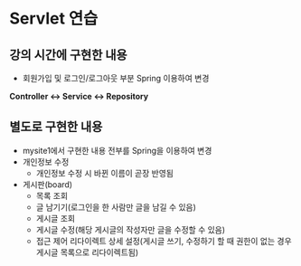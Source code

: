 # Servlet 연습

## 강의 시간에 구현한 내용
- 회원가입 및 로그인/로그아웃 부분 Spring 이용하여 변경

**Controller <-> Service <-> Repository**

## 별도로 구현한 내용
- mysite1에서 구현한 내용 전부를 Spring을 이용하여 변경
- 개인정보 수정
   - 개인정보 수정 시 바뀐 이름이 곧장 반영됨
- 게시판(board)
   - 목록 조회
   - 글 남기기(로그인을 한 사람만 글을 남길 수 있음)
   - 게시글 조회
   - 게시글 수정(해당 게시글의 작성자만 글을 수정할 수 있음)
   - 접근 제어 리다이렉트 상세 설정(게시글 쓰기, 수정하기 할 때 권한이 없는 경우 게시글 목록으로 리다이렉트됨)
